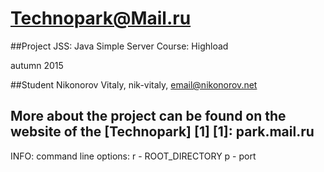 Technopark@Mail.ru
============
##Project JSS: Java Simple Server
Course: Highload

autumn 2015

##Student
Nikonorov Vitaly, nik-vitaly, email@nikonorov.net

More about the project can be found on the website of the [Technopark] [1]
[1]: park.mail.ru
------------
INFO: command line options: 
  r - ROOT_DIRECTORY
  p - port
